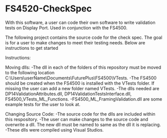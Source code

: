 # FS4520-CheckSpec
With this software, a user can code their own software to write validation tests on Display Port. Used in conjunction with the FS4500.

The following project contains the source code for the check spec. The goal is for a user to make changes to meet their testing needs. Below are instructions to get started

Instructions:

Moving dlls:
   -The dll in each of the folders of this repository must be moved to the following location C:\Users\userName\Documents\FuturePlus\FS4500\VTests. 
   -The FS4500 should be created when the FS4500 is installed with the VTests folder. If missing the user can add a new folder named VTests.
   -The dlls needed are DP14ValidationAttributes.dll, DP14ValidationTestsInterface.dll, FS4500_VTests_ML_Functions.
   -FS4500_ML_FramingValidation.dll are some example tests for the user to look at.
   
Changing Source Code:
   -The source code for the dlls are included within this respository.
   -The user can make changes to the source code and overwrite a dll. The new dll must be named to same as the dll it is replacing.
   -These dlls were compiled using Visual Studios.  
